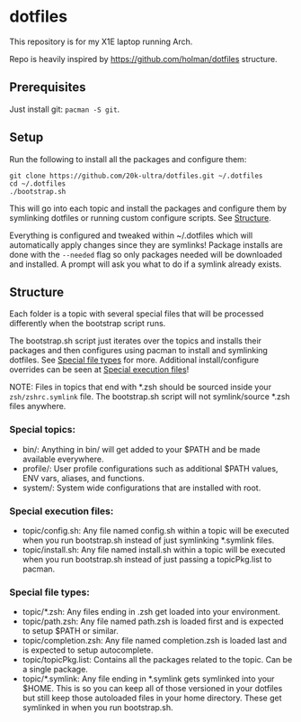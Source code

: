 # dotfiles

This repository is for my X1E laptop running Arch. 

Repo is heavily inspired by https://github.com/holman/dotfiles structure. 

## Prerequisites

Just install git: `pacman -S git`.

## Setup

Run the following to install all the packages and configure them:
 
```
git clone https://github.com/20k-ultra/dotfiles.git ~/.dotfiles
cd ~/.dotfiles
./bootstrap.sh
```

This will go into each topic and install the packages and configure them by symlinking dotfiles or running custom configure scripts. See [Structure](#structure). 

Everything is configured and tweaked within ~/.dotfiles which will automatically apply changes since they are symlinks! Package installs are done with the `--needed` flag so only packages needed will be downloaded and installed. A prompt will ask you what to do if a symlink already exists.

## Structure

Each folder is a topic with several special files that will be processed differently when the bootstrap script runs.

The bootstrap.sh script just iterates over the topics and installs their packages and then configures using pacman to install and symlinking dotfiles. See [Special file types](#special-file-types) for more. Additional install/configure overrides can be seen at [Special execution files](#special-execution-files)!

NOTE: Files in topics that end with *.zsh should be sourced inside your `zsh/zshrc.symlink` file. The bootstrap.sh script will not symlink/source *.zsh files anywhere.

### Special topics:

 - bin/: Anything in bin/ will get added to your $PATH and be made available everywhere.
 - profile/: User profile configurations such as additional $PATH values, ENV vars, aliases, and functions.
 - system/: System wide configurations that are installed with root. 

### Special execution files:

 - topic/config.sh: Any file named config.sh within a topic will be executed when you run bootstrap.sh instead of just symlinking *.symlink files.
 - topic/install.sh: Any file named install.sh within a topic will be executed when you run bootstrap.sh instead of just passing a topicPkg.list to pacman.
 
### Special file types:

 - topic/*.zsh: Any files ending in .zsh get loaded into your environment.
 - topic/path.zsh: Any file named path.zsh is loaded first and is expected to setup $PATH or similar.
 - topic/completion.zsh: Any file named completion.zsh is loaded last and is expected to setup autocomplete.
 - topic/topicPkg.list: Contains all the packages related to the topic. Can be a single package.
 - topic/*.symlink: Any file ending in *.symlink gets symlinked into your $HOME. This is so you can keep all of those versioned in your dotfiles but still keep those autoloaded files in your home directory. These get symlinked in when you run bootstrap.sh.

